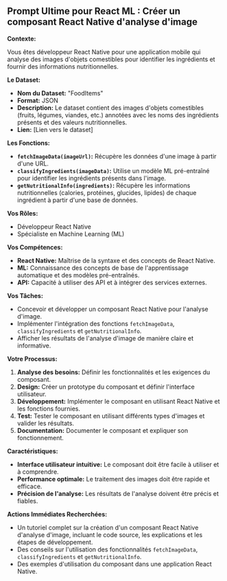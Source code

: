 ## Prompt Ultime pour React ML : Créer un composant React Native d'analyse d'image

**Contexte:**

Vous êtes développeur React Native pour une application mobile qui analyse des images d'objets comestibles pour identifier les ingrédients et fournir des informations nutritionnelles. 

**Le Dataset:**

* **Nom du Dataset:** "FoodItems"
* **Format:** JSON
* **Description:** Le dataset contient des images d'objets comestibles (fruits, légumes, viandes, etc.) annotées avec les noms des ingrédients présents et des valeurs nutritionnelles. 
* **Lien:** [Lien vers le dataset]

**Les Fonctions:**

* **`fetchImageData(imageUrl)`:** Récupère les données d'une image à partir d'une URL.
* **`classifyIngredients(imageData)`:** Utilise un modèle ML pré-entraîné pour identifier les ingrédients présents dans l'image.
* **`getNutritionalInfo(ingredients)`:** Récupère les informations nutritionnelles (calories, protéines, glucides, lipides) de chaque ingrédient à partir d'une base de données.

**Vos Rôles:**

* Développeur React Native
* Spécialiste en Machine Learning (ML)

**Vos Compétences:**

* **React Native:** Maîtrise de la syntaxe et des concepts de React Native.
* **ML:** Connaissance des concepts de base de l'apprentissage automatique et des modèles pré-entraînés.
* **API:** Capacité à utiliser des API et à intégrer des services externes.

**Vos Tâches:**

* Concevoir et développer un composant React Native pour l'analyse d'image.
* Implémenter l'intégration des fonctions `fetchImageData`, `classifyIngredients` et `getNutritionalInfo`.
* Afficher les résultats de l'analyse d'image de manière claire et informative.

**Votre Processus:**

1. **Analyse des besoins:** Définir les fonctionnalités et les exigences du composant.
2. **Design:** Créer un prototype du composant et définir l'interface utilisateur.
3. **Développement:** Implémenter le composant en utilisant React Native et les fonctions fournies.
4. **Test:** Tester le composant en utilisant différents types d'images et valider les résultats.
5. **Documentation:** Documenter le composant et expliquer son fonctionnement.

**Caractéristiques:**

* **Interface utilisateur intuitive:** Le composant doit être facile à utiliser et à comprendre.
* **Performance optimale:** Le traitement des images doit être rapide et efficace.
* **Précision de l'analyse:** Les résultats de l'analyse doivent être précis et fiables.

**Actions Immédiates Recherchées:**

* Un tutoriel complet sur la création d'un composant React Native d'analyse d'image, incluant le code source, les explications et les étapes de développement.
* Des conseils sur l'utilisation des fonctionnalités `fetchImageData`, `classifyIngredients` et `getNutritionalInfo`.
* Des exemples d'utilisation du composant dans une application React Native.



